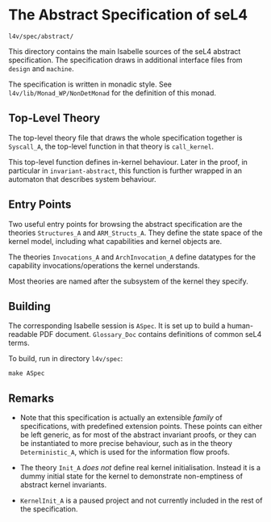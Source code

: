 The Abstract Specification of seL4
==================================

    l4v/spec/abstract/

This directory contains the main Isabelle sources of the seL4 abstract
specification. The specification draws in additional interface files from
`design` and `machine`.

The specification is written in monadic style. See
`l4v/lib/Monad_WP/NonDetMonad` for the definition of this monad.

Top-Level Theory
----------------

The top-level theory file that draws the whole specification together is
`Syscall_A`, the top-level function in that theory is `call_kernel`.

This top-level function defines in-kernel behaviour. Later in the proof,
in particular in `invariant-abstract`, this function is further wrapped
in an automaton that describes system behaviour.

Entry Points
------------

Two useful entry points for browsing the abstract specification are the
theories `Structures_A` and `ARM_Structs_A`. They define the state space
of the kernel model, including what capabilities and kernel objects are.

The theories `Invocations_A` and `ArchInvocation_A` define datatypes for
the capability invocations/operations the kernel understands.

Most theories are named after the subsystem of the kernel they specify.

Building
--------

The corresponding Isabelle session is `ASpec`. It is set up to build a
human-readable PDF document. `Glossary_Doc` contains definitions of common
seL4 terms.

To build, run in directory `l4v/spec`:

    make ASpec

Remarks
-------

 * Note that this specification is actually an extensible _family_ of
   specifications, with predefined extension points. These points can
   either be left generic, as for most of the abstract invariant proofs,
   or they can be instantiated to more precise behaviour, such as in
   the theory `Deterministic_A`, which is used for the information flow
   proofs.

 * The theory `Init_A` *does not* define real kernel initialisation.
   Instead it is a dummy initial state for the kernel to demonstrate
   non-emptiness of abstract kernel invariants.

 * `KernelInit_A` is a paused project and not currently included in
   the rest of the specification.

